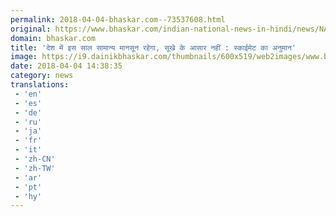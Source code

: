 ```yaml
---
permalink: 2018-04-04-bhaskar.com--73537608.html
original: https://www.bhaskar.com/indian-national-news-in-hindi/news/NAT-NAN-HDLN-positive-signal-to-farm-sector-skymet-weather-predicts-normal-monsoon-5844534-NOR.html
domain: bhaskar.com
title: 'देश में इस साल सामान्य मानसून रहेगा, सूखे के आसार नहीं : स्काईमेट का अनुमान'
image: https://i9.dainikbhaskar.com/thumbnails/600x519/web2images/www.bhaskar.com/2018/04/04/mage-mne_1522832083.jpg
date: 2018-04-04 14:38:35
category: news
translations: 
 - 'en'
 - 'es'
 - 'de'
 - 'ru'
 - 'ja'
 - 'fr'
 - 'it'
 - 'zh-CN'
 - 'zh-TW'
 - 'ar'
 - 'pt'
 - 'hy'
---
```


